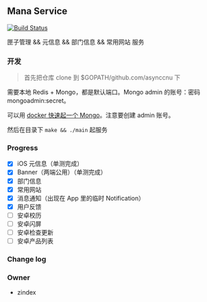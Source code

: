 ## Mana Service 

[![Build Status](https://travis-ci.org/asynccnu/mana_service_v2.svg?branch=master)](https://travis-ci.org/asynccnu/mana_service_v2)

匣子管理 && 元信息 && 部门信息 && 常用网站 服务

### 开发

> 首先把仓库 clone 到 $GOPATH/github.com/asynccnu 下

需要本地 Redis + Mongo，都是默认端口。Mongo admin 的账号：密码 mongoadmin:secret。

可以用 [docker 快速起一个 Mongo](https://hub.docker.com/_/mongo)。注意要创建 admin 账号。

然后在目录下 `make && ./main` 起服务

### Progress

- [x] iOS 元信息（单测完成）
- [x] Banner（两端公用）（单测完成）
- [x] 部门信息
- [x] 常用网站
- [x] 消息通知（出现在 App 里的临时 Notification）
- [x] 用户反馈
- [ ] 安卓校历
- [ ] 安卓闪屏
- [ ] 安卓检查更新
- [ ] 安卓产品列表

### Change log



### Owner

+ zindex